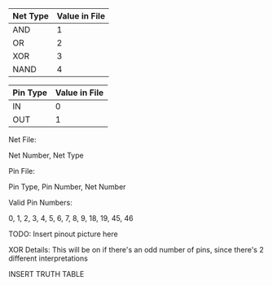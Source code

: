 | Net Type | Value in File|
| --- | --- |
| AND | 1 |
| OR | 2 |
| XOR | 3 |
| NAND | 4 |

| Pin Type | Value in File|
| --- | --- |
| IN | 0 |
| OUT | 1 |

Net File:

Net Number, Net Type

Pin File:

Pin Type, Pin Number, Net Number

Valid Pin Numbers:

0, 1, 2, 3, 4, 5, 6, 7, 8, 9, 18, 19, 45, 46

TODO: Insert pinout picture here

XOR Details:
This will be on if there's an odd number of pins, since there's 2 different interpretations

INSERT TRUTH TABLE
